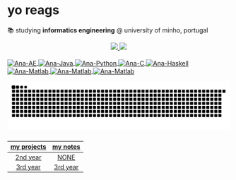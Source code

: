 # yo reags

📚 studying **informatics engineering** @ university of minho, portugal

<div align="center">
  <a href="https://github.com/AnaHenriques01">
  <img height="180em" src="https://github-readme-stats.vercel.app/api?username=AnaHenriques01&show_icons=true&theme=dark&include_all_commits=true&count_private=true"/>
  <img height="180em" src="https://github-readme-stats.vercel.app/api/top-langs/?username=AnaHenriques01&layout=compact&langs_count=7&theme=dark"/>
</div>
  <div style="display: inline_block"><br>
  <img align="center" alt="Ana-AE" height="30" width="40" src="https://cdn.jsdelivr.net/gh/devicons/devicon/icons/aftereffects/aftereffects-original.svg" />
  <img align="center" alt="Ana-Java" height="30" width="40" src="https://cdn.jsdelivr.net/gh/devicons/devicon/icons/java/java-original.svg" />
  <img align="center" alt="Ana-Python" height="30" width="40" src="https://cdn.jsdelivr.net/gh/devicons/devicon/icons/python/python-original.svg" />
  <img align="center" alt="Ana-C" height="30" width="40" src="https://cdn.jsdelivr.net/gh/devicons/devicon/icons/c/c-original.svg" />
  <img align="center" alt="Ana-Haskell" height="30" width="40" src="https://cdn.jsdelivr.net/gh/devicons/devicon/icons/haskell/haskell-original.svg" />
  <img align="center" alt="Ana-Matlab" height="30" width="40" src="https://cdn.jsdelivr.net/gh/devicons/devicon/icons/matlab/matlab-original.svg" />
  <img align="center" alt="Ana-Matlab" height="30" width="40" src="https://cdn.jsdelivr.net/gh/devicons/devicon/icons/javascript/javascript-original.svg" />
  <img align="center" alt="Ana-Matlab" height="30" width="40" src="https://cdn.jsdelivr.net/gh/devicons/devicon/icons/csharp/csharp-original.svg" />
</div> 
  
<div> 
    
  ![Snake animation](https://github.com/AnaHenriques01/AnaHenriques01/blob/output/github-contribution-grid-snake.svg)
 
</div>

###

| my projects  | my notes |
:-------------: | :-------------: |
| [2nd year](https://github.com/AnaHenriques01/LEI-2ANO) | NONE |
| [3rd year](https://github.com/AnaHenriques01/LEI-3ANO) | [3rd year](https://github.com/AnaHenriques01/LEI-NOTES) |
